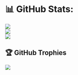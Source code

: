 # 📊 GitHub Stats:
![](https://github-readme-stats.vercel.app/api?username=Zeuroux&theme=dark&hide_border=false&include_all_commits=true&count_private=true)<br/>
![](https://nirzak-streak-stats.vercel.app/?user=Zeuroux&theme=dark&hide_border=false)<br/>
![](https://github-readme-stats.vercel.app/api/top-langs/?username=Zeuroux&theme=dark&hide_border=false&include_all_commits=true&count_private=true&layout=compact&langs_count=9)

## 🏆 GitHub Trophies
![](https://github-profile-trophy.vercel.app/?username=Zeuroux&theme=radical&no-frame=false&no-bg=true&margin-w=4)
